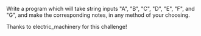

Write a program which will take string inputs "A", "B", "C", "D", "E", "F", and "G", and make the corresponding notes, in any method of your choosing.

Thanks to electric\_machinery for this challenge!

